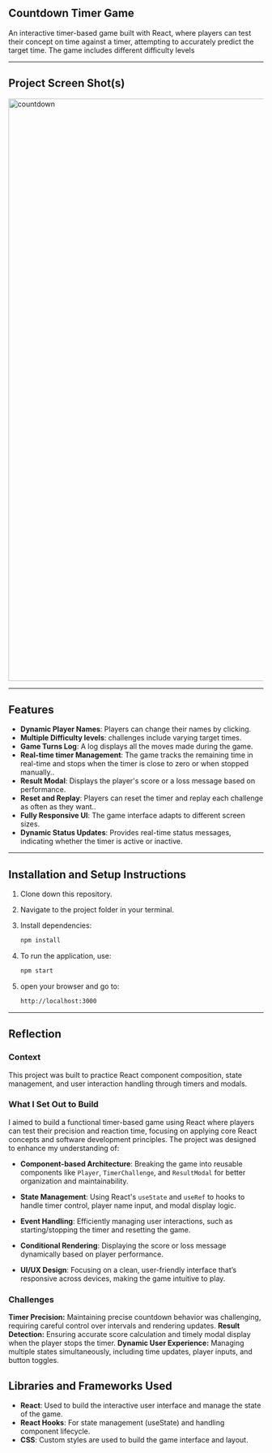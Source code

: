 ## Countdown Timer Game

An interactive timer-based game built with React, where players can test their concept on time against a timer, attempting to accurately predict the target  time. The game includes different difficulty levels

---

## Project Screen Shot(s)

<img width="1148" alt="countdown" src="https://github.com/user-attachments/assets/48e9a8da-abfe-403a-a8e9-cbd9d950ee6d">


---

## Features

- **Dynamic Player Names**: Players can change their names by clicking.
- **Multiple Difficulty levels**: challenges include varying target times.
- **Game Turns Log**: A log displays all the moves made during the game.
- **Real-time timer Management**:  The game tracks the remaining time in real-time and stops when the timer is close to zero or when stopped manually..
- **Result Modal**: Displays the player's score or a loss message based on performance.
- **Reset and Replay**: Players can reset the timer and replay each challenge as often as they want..
- **Fully Responsive UI**: The game interface adapts to different screen sizes.
- **Dynamic Status Updates**: Provides real-time status messages, indicating whether the timer is active or inactive.

---

## Installation and Setup Instructions

1. Clone down this repository.
2. Navigate to the project folder in your terminal.
3. Install dependencies:

   ```bash
   npm install
4. To run the application, use:
   ```bash
   npm start
5. open your browser and go to:
   ```bash
   http://localhost:3000

---

## Reflection

### Context
This project was built to practice React component composition, state management, and user interaction handling through timers and modals.

### What I Set Out to Build
I aimed to build a functional timer-based game using React where players can test their precision and reaction time, focusing on applying core React concepts and software development principles. The project was designed to enhance my understanding of:

  - **Component-based Architecture**: Breaking the game into reusable components like `Player`, `TimerChallenge`, and `ResultModal` for better organization and maintainability.
  
  - **State Management**: Using React's `useState` and `useRef` to hooks to handle timer control, player name input, and modal display logic.
  
  - **Event Handling**: Efficiently managing user interactions, such as starting/stopping the timer and resetting the game.
  
  - **Conditional Rendering**: Displaying the score or loss message dynamically based on player performance.

  - **UI/UX Design**: Focusing on a clean, user-friendly interface that’s responsive across devices, making the game intuitive to play.


### Challenges

**Timer Precision:** Maintaining precise countdown behavior was challenging, requiring careful control over intervals and rendering updates.
**Result Detection:** Ensuring accurate score calculation and timely modal display when the player stops the timer.
**Dynamic User Experience:** Managing multiple states simultaneously, including time updates, player inputs, and button toggles.


## Libraries and Frameworks Used

- **React**: Used to build the interactive user interface and manage the state of the game.
- **React Hooks**: For state management (useState) and handling component lifecycle.
- **CSS**: Custom styles are used to build the game interface and layout.
